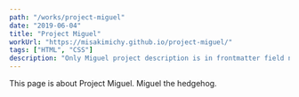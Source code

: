 ```yaml
---
path: "/works/project-miguel"
date: "2019-06-04"
title: "Project Miguel"
workUrl: "https://misakimichy.github.io/project-miguel/"
tags: ["HTML", "CSS"]
description: "Only Miguel project description is in frontmatter field now. The Brown and Cony project should show nothing in description area. This is a test script."
---
```

This page is about Project Miguel. Miguel the hedgehog.